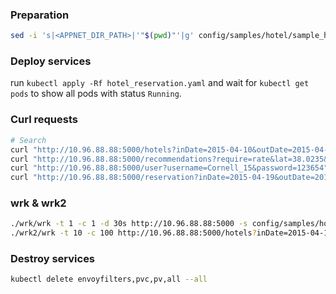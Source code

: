 ### Preparation

```bash
sed -i 's|<APPNET_DIR_PATH>|'"$(pwd)"'|g' config/samples/hotel/sample_hotel.yaml
```

### Deploy services

run `kubectl apply -Rf hotel_reservation.yaml`
and wait for `kubectl get pods` to show all pods with status `Running`.

### Curl requests
```bash
# Search
curl "http://10.96.88.88:5000/hotels?inDate=2015-04-10&outDate=2015-04-11&lat=38.0235&lon=-122.095"
curl "http://10.96.88.88:5000/recommendations?require=rate&lat=38.0235&lon=-122.095"
curl "http://10.96.88.88:5000/user?username=Cornell_15&password=123654"
curl "http://10.96.88.88:5000/reservation?inDate=2015-04-19&outDate=2015-04-24&lat=nil&lon=nil&hotelId=9&customerName=Cornell_1&username=Cornell_1&password=1111111111&number=1"
```

### wrk & wrk2
```bash
./wrk/wrk -t 1 -c 1 -d 30s http://10.96.88.88:5000 -s config/samples/hotel/hotel.lua -L
./wrk2/wrk -t 10 -c 100 http://10.96.88.88:5000/hotels?inDate=2015-04-10&outDate=2015-04-11&lat=38.0235&lon=-122.095 -d 60s -R 2000
```


### Destroy services
```bash
kubectl delete envoyfilters,pvc,pv,all --all
```